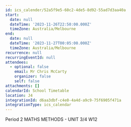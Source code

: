 ```yaml
---
id: ics_calender/52a5f9e5-60c2-4de5-8d92-55ad7d3aa40a
start:
  date: null
  dateTime: '2023-11-26T22:50:00.000Z'
  timeZone: Australia/Melbourne
end:
  date: null
  dateTime: '2023-11-27T00:05:00.000Z'
  timeZone: Australia/Melbourne
recurrence: null
recurringEventId: null
attendees:
  - optional: false
    email: Mr Chris McCarty
    organizer: false
    self: false
attachments: []
calendarId: School Timetable
location: J4
integrationId: d6aa3dbf-c4e0-4a4d-a9c9-75f6905f471a
integrationType: ics_calendar
---
```

Period 2
MATHS METHODS - UNIT 3/4 W12